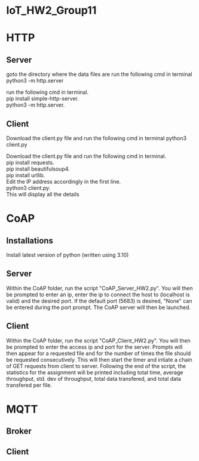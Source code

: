 # IoT_HW2_Group11

# HTTP
## Server
goto the directory where the data files are run the following cmd in terminal python3 -m http.server

run the following cmd in terminal. <br />
 pip install simple-http-server. <br />
 python3 -m http.server. <br />
 
## Client
Download the client.py file and run the following cmd in terminal python3 client.py

Download the client.py file
and run the following cmd in terminal. <br />
pip install requests. <br />
 pip install beautifulsoup4. <br />
 pip install urllib. <br />
Edit the IP address accordingly in the first line. <br />
 python3 client.py. <br />
This will display all the details 

# CoAP
## Installations
Install latest version of python (written using 3.10)

## Server
Within the CoAP folder, run the script "CoAP_Server_HW2.py". You will then be prompted to enter an ip, enter the ip to connect the host to (localhost is valid) and the desired port. If the default port (5683) is desired, "None" can be entered during the port prompt. The CoAP server will then be launched.

## Client
Within the CoAP folder, run the script "CoAP_Client_HW2.py". You will then be prompted to enter the access ip and port for the server. Prompts will then appear for a requested file and for the number of times the file should be requested consecutively. This will then start the timer and intiate a chain of GET requests from client to server. Following the end of the script, the statistics for the assignment will be printed including total time, average throughput, std. dev of throughput, total data transfered, and total data transfered per file.


# MQTT
## Broker

## Client
